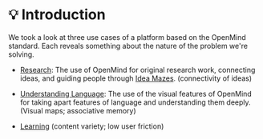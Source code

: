 # 💡 Introduction

We took a look at three use cases of a platform based on the OpenMind standard. Each reveals something about the nature of the problem we're solving.

* [Research](/uses/research): The use of OpenMind for original research work, connecting ideas, and guiding people through [Idea Mazes](https://cdixon.org/2013/08/04/the-idea-maze). (connectivity of ideas)

* [Understanding Language](/uses/understanding-language): The use of the visual features of OpenMind for taking apart features of language and understanding them deeply. (Visual maps; associative memory)

* [Learning](/uses/learning) (content variety; low user friction)

